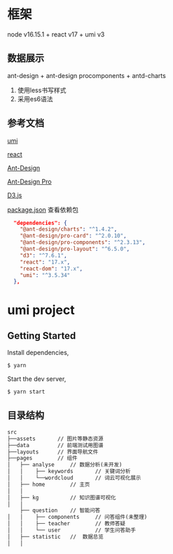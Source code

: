 
# 框架

node v16.15.1 + react v17 + umi v3 

## 数据展示
ant-design + ant-design procomponents + antd-charts

1. 使用less书写样式
2. 采用es6语法

## 参考文档

[umi](https://v3.umijs.org/zh-CN/docs)

[react](https://react.docschina.org/docs/getting-started.html)

[Ant-Design](https://ant.design/components/overview-cn/)

[Ant-Design Pro](https://procomponents.ant.design/)

[D3.js](https://github.com/d3/d3/wiki/)

[package.json](./package.json) 查看依赖包

``` json
  "dependencies": {
    "@ant-design/charts": "^1.4.2",
    "@ant-design/pro-card": "^2.0.10",
    "@ant-design/pro-components": "^2.3.13",
    "@ant-design/pro-layout": "^6.5.0",
    "d3": "^7.6.1",
    "react": "17.x",
    "react-dom": "17.x",
    "umi": "^3.5.34"
  },
```

# umi project

## Getting Started

Install dependencies,

```bash
$ yarn
```

Start the dev server,

```bash
$ yarn start
```

## 目录结构

```html
src
├──assets       // 图片等静态资源
├──data         // 前端测试用图谱
├──layouts      // 界面导航文件       
├──pages        // 组件
│   ├── analyse     // 数据分析(未开发)     
│   │    ├── keywords       // 关键词分析  
│   │    └──wordcloud       // 词云可视化展示  
│   ├── home        // 主页      
│   │    
│   ├── kg          // 知识图谱可视化
│   │    
    ├── question    // 智能问答
│   │    ├── components     // 问答组件(未整理)
│   │    ├── teacher        // 教师答疑
│   │    └── user           // 学生问答助手
│   ├── statistic   //  数据总览
│   │    

```